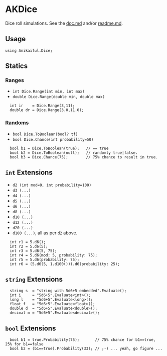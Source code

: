 # AKDice

Dice roll simulations. See the [doc.md](../../tree/master/AKDice/doc.md) and/or [readme.md](../../tree/master/AKDice/readme.md).

## Usage

`using Anikaiful.Dice;`

## Statics

### Ranges
* `int Dice.Range(int min, int max)`
* `double Dice.Range(double min, double max)`
```
  int ir    = Dice.Range(3,11);
  double dr = Dice.Range(3.0,11.0);
```
### Randoms
* `bool Dice.ToBoolean(bool? tf)`
* `bool Dice.Chance(int probability=50)`
```
  bool b1 = Dice.ToBoolean(true);   // == true
  bool b2 = Dice.ToBoolean(null);   // randomly true|false.
  bool b3 = Dice.Chance(75);        // 75% chance to result in true.
```
## `int` Extensions
* `d2 (int mod=0, int probability=100)`
* `d3 (...)`
* `d4 (...)`
* `d5 (...)`
* `d6 (...)`
* `d8 (...)`
* `d10 (...)`
* `d12 (...)`
* `d20 (...)`
* `d100 (...)`, all as per `d2` above.
```
  int r1 = 5.d6();
  int r2 = 5.d6(5);
  int r3 = 5.d6(5, 75);
  int r4 = 5.d6(mod: 5, probability: 75);
  int r5 = 5.d6(probability: 75);
  int r6 = (5.d6(5, 1.d100())).d6(probability: 25);
```
## `string` Extensions
```
  string s  = "string with 5d6+5 embedded".Evaluate();
  int i     = "5d6+5".Evaluate<int>();
  long l    = "5d6+5".Evaluate<long>();
  float f   = "5d6+5".Evaluate<float>();
  double d  = "5d6+5".Evaluate<double>();
  decimal m = "5d6+5".Evaluate<decimal>();
```
## `bool` Extensions
```
  bool b1 = true.Probability(75);       // 75% chance for b1==true, 25% for b1==false
  bool b2 = (b1==true).Probability(33); // ;-) ... yeah, go figure ...
```
